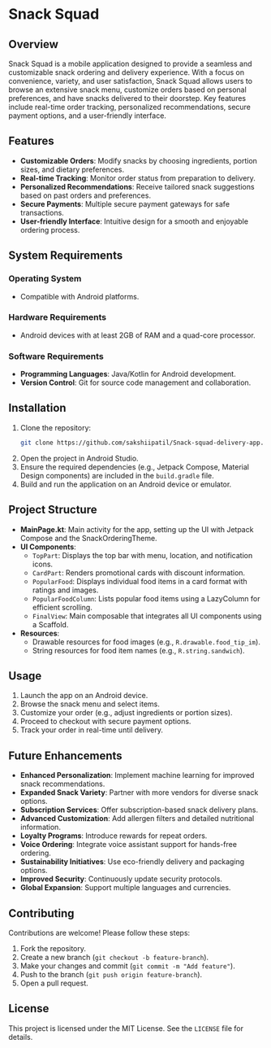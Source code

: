 # Snack Squad

## Overview
Snack Squad is a mobile application designed to provide a seamless and customizable snack ordering and delivery experience. With a focus on convenience, variety, and user satisfaction, Snack Squad allows users to browse an extensive snack menu, customize orders based on personal preferences, and have snacks delivered to their doorstep. Key features include real-time order tracking, personalized recommendations, secure payment options, and a user-friendly interface.

## Features
- **Customizable Orders**: Modify snacks by choosing ingredients, portion sizes, and dietary preferences.
- **Real-time Tracking**: Monitor order status from preparation to delivery.
- **Personalized Recommendations**: Receive tailored snack suggestions based on past orders and preferences.
- **Secure Payments**: Multiple secure payment gateways for safe transactions.
- **User-friendly Interface**: Intuitive design for a smooth and enjoyable ordering process.

## System Requirements
### Operating System
- Compatible with Android platforms.

### Hardware Requirements
- Android devices with at least 2GB of RAM and a quad-core processor.

### Software Requirements
- **Programming Languages**: Java/Kotlin for Android development.
- **Version Control**: Git for source code management and collaboration.

## Installation
1. Clone the repository:
   ```bash
   git clone https://github.com/sakshiipatil/Snack-squad-delivery-app.git
   ```
2. Open the project in Android Studio.
3. Ensure the required dependencies (e.g., Jetpack Compose, Material Design components) are included in the `build.gradle` file.
4. Build and run the application on an Android device or emulator.

## Project Structure
- **MainPage.kt**: Main activity for the app, setting up the UI with Jetpack Compose and the SnackOrderingTheme.
- **UI Components**:
  - `TopPart`: Displays the top bar with menu, location, and notification icons.
  - `CardPart`: Renders promotional cards with discount information.
  - `PopularFood`: Displays individual food items in a card format with ratings and images.
  - `PopularFoodColumn`: Lists popular food items using a LazyColumn for efficient scrolling.
  - `FinalView`: Main composable that integrates all UI components using a Scaffold.
- **Resources**:
  - Drawable resources for food images (e.g., `R.drawable.food_tip_im`).
  - String resources for food item names (e.g., `R.string.sandwich`).

## Usage
1. Launch the app on an Android device.
2. Browse the snack menu and select items.
3. Customize your order (e.g., adjust ingredients or portion sizes).
4. Proceed to checkout with secure payment options.
5. Track your order in real-time until delivery.

## Future Enhancements
- **Enhanced Personalization**: Implement machine learning for improved snack recommendations.
- **Expanded Snack Variety**: Partner with more vendors for diverse snack options.
- **Subscription Services**: Offer subscription-based snack delivery plans.
- **Advanced Customization**: Add allergen filters and detailed nutritional information.
- **Loyalty Programs**: Introduce rewards for repeat orders.
- **Voice Ordering**: Integrate voice assistant support for hands-free ordering.
- **Sustainability Initiatives**: Use eco-friendly delivery and packaging options.
- **Improved Security**: Continuously update security protocols.
- **Global Expansion**: Support multiple languages and currencies.

## Contributing
Contributions are welcome! Please follow these steps:
1. Fork the repository.
2. Create a new branch (`git checkout -b feature-branch`).
3. Make your changes and commit (`git commit -m "Add feature"`).
4. Push to the branch (`git push origin feature-branch`).
5. Open a pull request.

## License
This project is licensed under the MIT License. See the `LICENSE` file for details.

